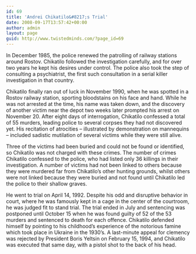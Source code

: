 ```yaml
---
id: 69
title: 'Andrei Chikatilo&#8217;s Trial'
date: 2008-09-17T13:57:42+00:00
author: admin
layout: page
guid: http://www.twistedminds.com/?page_id=69
---
```

<p class="dropcap-first">
  In December 1985, the police renewed the patrolling of railway stations around Rostov. Chikatilo followed the investigation carefully, and for over two years he kept his desires under control. The police also took the step of consulting a psychiatrist, the first such consultation in a serial killer investigation in that country.
</p>

Chikatilo finally ran out of luck in November 1990, when he was spotted in a Rostov railway station, sporting bloodstains on his face and hand. While he was not arrested at the time, his name was taken down, and the discovery of another victim near the depot two weeks later prompted his arrest on November 20. After eight days of interrogation, Chikatilo confessed a total of 55 murders, leading police to several corpses they had not discovered yet. His recitation of atrocities &#8211; illustrated by demonstration on mannequins &#8211; included sadistic mutilation of several victims while they were still alive.

Three of the victims had been buried and could not be found or identified, so Chikatilo was not charged with these crimes. The number of crimes Chikatilo confessed to the police, who had listed only 36 killings in their investigation. A number of victims had not been linked to others because they were murdered far from Chikatilo&#8217;s other hunting grounds, whilst others were not linked because they were buried and not found until Chikatilo led the police to their shallow graves.

He went to trial on April 14, 1992. Despite his odd and disruptive behavior in court, where he was famously kept in a cage in the center of the courtroom, he was judged fit to stand trial. The trial ended in July and sentencing was postponed until October 15 when he was found guilty of 52 of the 53 murders and sentenced to death for each offence. Chikatilo defended himself by pointing to his childhood&#8217;s experience of the notorious famine which took place in Ukraine in the 1930&#8217;s. A last-minute appeal for clemency was rejected by President Boris Yeltsin on February 15, 1994, and Chikatilo was executed that same day, with a pistol shot to the back of his head.